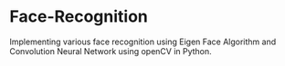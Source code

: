 # Face-Recognition
Implementing various face recognition using Eigen Face Algorithm and Convolution Neural Network using openCV in Python.